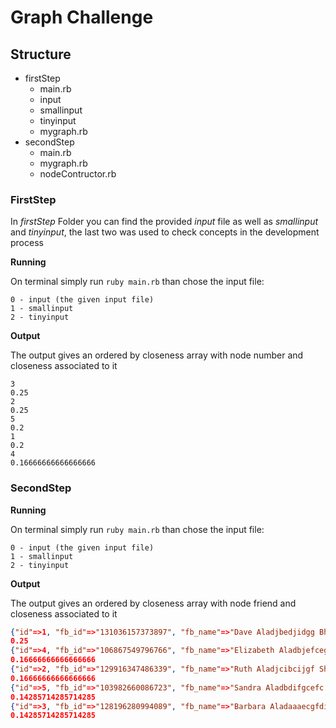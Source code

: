 # Graph Challenge

## Structure

* firstStep
    * main.rb
    * input
    * smallinput
    * tinyinput
    * mygraph.rb
* secondStep
    * main.rb
    * mygraph.rb
    * nodeContructor.rb

### FirstStep
In _firstStep_ Folder you can find the provided _input_ file as well as _smallinput_ and _tinyinput_,  the last two was used to check concepts in the development process

**Running**

On terminal simply run `ruby main.rb` than chose the input file:

    0 - input (the given input file)
    1 - smallinput
    2 - tinyinput

**Output**

The output gives an ordered by closeness array with node number and closeness associated to it

    3
    0.25
    2
    0.25
    5
    0.2
    1
    0.2
    4
    0.16666666666666666

### SecondStep

**Running**

On terminal simply run `ruby main.rb` than chose the input file:

    0 - input (the given input file)
    1 - smallinput
    2 - tinyinput

**Output**

The output gives an ordered by closeness array with node friend and closeness associated to it
```json
{"id"=>1, "fb_id"=>"131036157373897", "fb_name"=>"Dave Aladjbedjidgg Bharambeescu"}
0.25
{"id"=>4, "fb_id"=>"106867549796766", "fb_name"=>"Elizabeth Aladbjefcegic Liangson"}
0.16666666666666666
{"id"=>2, "fb_id"=>"129916347486339", "fb_name"=>"Ruth Aladjcibcijgf Sharpesen"}
0.16666666666666666
{"id"=>5, "fb_id"=>"103982660086723", "fb_name"=>"Sandra Aladbdifgcefc Alisonsky"}
0.14285714285714285
{"id"=>3, "fb_id"=>"128196280994089", "fb_name"=>"Barbara Aladaaaecgfdi Okelolason"}
0.14285714285714285
```
